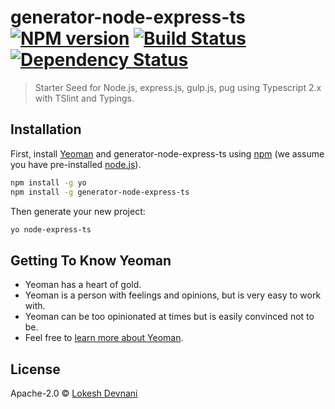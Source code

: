 # generator-node-express-ts [![NPM version][npm-image]][npm-url] [![Build Status][travis-image]][travis-url] [![Dependency Status][daviddm-image]][daviddm-url]
> Starter Seed for Node.js, express.js, gulp.js, pug using Typescript 2.x with TSlint and Typings.

## Installation

First, install [Yeoman](http://yeoman.io) and generator-node-express-ts using [npm](https://www.npmjs.com/) (we assume you have pre-installed [node.js](https://nodejs.org/)).

```bash
npm install -g yo
npm install -g generator-node-express-ts
```

Then generate your new project:

```bash
yo node-express-ts
```

## Getting To Know Yeoman

 * Yeoman has a heart of gold.
 * Yeoman is a person with feelings and opinions, but is very easy to work with.
 * Yeoman can be too opinionated at times but is easily convinced not to be.
 * Feel free to [learn more about Yeoman](http://yeoman.io/).

## License

Apache-2.0 © [Lokesh Devnani](https://lokeshd.com)


[npm-image]: https://badge.fury.io/js/generator-node-express-ts.svg
[npm-url]: https://npmjs.org/package/generator-node-express-ts?v=0.1.0
[travis-image]: https://travis-ci.org/lokeshthegenius/generator-node-express-ts.svg?branch=master
[travis-url]: https://travis-ci.org/lokeshthegenius/generator-node-express-ts
[daviddm-image]: https://david-dm.org/lokeshthegenius/generator-node-express-ts.svg?theme=shields.io
[daviddm-url]: https://david-dm.org/lokeshthegenius/generator-node-express-ts?v=0.1.0
